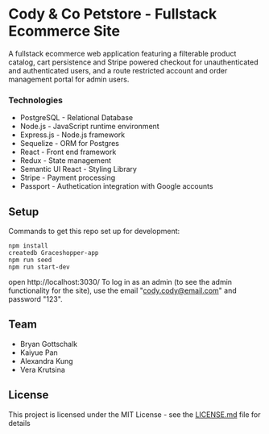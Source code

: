 # Cody & Co Petstore - Fullstack Ecommerce Site

A fullstack ecommerce web application featuring a filterable product catalog, cart persistence and Stripe powered checkout for unauthenticated and authenticated users, and a route restricted account and order management portal for admin users. 

### Technologies

* PostgreSQL - Relational Database 
* Node.js - JavaScript runtime environment
* Express.js - Node.js framework
* Sequelize - ORM for Postgres
* React - Front end framework
* Redux - State management
* Semantic UI React - Styling Library 
* Stripe - Payment processing
* Passport - Authetication integration with Google accounts

## Setup 

Commands to get this repo set up for development:

```
npm install
createdb Graceshopper-app
npm run seed
npm run start-dev
```
open http://localhost:3030/
To log in as an admin (to see the admin functionality for the site), use the email "cody.cody@email.com" and password "123".


## Team
* Bryan Gottschalk
* Kaiyue Pan
* Alexandra Kung
* Vera Krutsina

## License

This project is licensed under the MIT License - see the [LICENSE.md](LICENSE.md) file for details
